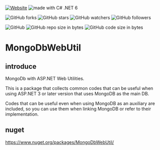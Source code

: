 [![Website](https://img.shields.io/website-up-down-green-red/http/shields.io.svg?label=elky-essay)](https://elky84.github.io)
<img src="https://img.shields.io/badge/made%20with-.NET 6-brightgreen.svg" alt="made with C# .NET 6">

![GitHub forks](https://img.shields.io/github/forks/elky84/MongoDbWebUtil.svg?style=social&label=Fork)
![GitHub stars](https://img.shields.io/github/stars/elky84/MongoDbWebUtil.svg?style=social&label=Stars)
![GitHub watchers](https://img.shields.io/github/watchers/elky84/MongoDbWebUtil.svg?style=social&label=Watch)
![GitHub followers](https://img.shields.io/github/followers/elky84.svg?style=social&label=Follow)

![GitHub](https://img.shields.io/github/license/mashape/apistatus.svg)
![GitHub repo size in bytes](https://img.shields.io/github/repo-size/elky84/MongoDbWebUtil.svg)
![GitHub code size in bytes](https://img.shields.io/github/languages/code-size/elky84/MongoDbWebUtil.svg)


# MongoDbWebUtil


## introduce

MongoDb with ASP.NET Web Utilities.

This is a package that collects common codes that can be useful when using ASP.NET 3 or later version that uses MongoDB as the main DB.

Codes that can be useful even when using MongoDB as an auxiliary are included, so you can use them when linking MongoDB or refer to their implementation. 

## nuget

<https://www.nuget.org/packages/MongoDbWebUtil/>